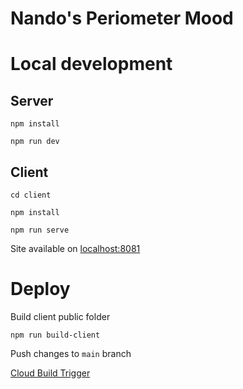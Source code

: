 # Nando's Periometer Mood


# Local development

## Server

`npm install`

`npm run dev`

## Client

`cd client`

`npm install`

`npm run serve`

Site available on [localhost:8081](http://localhost:8081)


# Deploy 

Build client public folder

`npm run build-client`


Push changes to `main` branch

[Cloud Build Trigger](https://console.cloud.google.com/cloud-build/triggers/edit/00f1e6a3-ca33-4925-80ad-1cd419660d18?authuser=2&orgonly=true&project=miguelpuig-341508&supportedpurview=project)